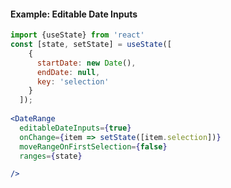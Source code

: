 #### Example: Editable Date Inputs

```jsx inside Markdown
import {useState} from 'react'
const [state, setState] = useState([
    {
      startDate: new Date(),
      endDate: null,
      key: 'selection'
    }
  ]);
  
<DateRange
  editableDateInputs={true}
  onChange={item => setState([item.selection])}
  moveRangeOnFirstSelection={false}
  ranges={state}

/>
```
